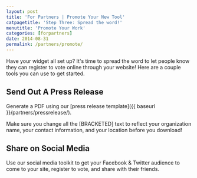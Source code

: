 ```yaml
---
layout: post
title: 'For Partners | Promote Your New Tool'
catpagetitle: 'Step Three: Spread the word!'
menutitle: 'Promote Your Work'
categories: [forpartners]
date: 2014-08-31
permalink: /partners/promote/
---
```

Have your widget all set up? It's time to spread the word to let people know they can register to vote online through your website! Here are a couple tools you can use to get started.

## Send Out A Press Release

Generate a PDF using our [press release template]({{ baseurl }}/partners/pressrelease/).

Make sure you change all the [BRACKETED] text to reflect your organization name, your contact information, and your location before you download!

## Share on Social Media

Use our social media toolkit to get your Facebook & Twitter audience to come to your site, register to vote, and share with their friends.